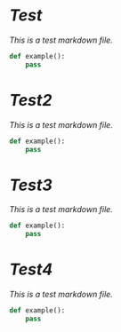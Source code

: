 # *Test*

*This is a test markdown file.*

```python
def example():
    pass
```


# *Test2*

*This is a test markdown file.*

```python
def example():
    pass
```


# *Test3*

*This is a test markdown file.*

```python
def example():
    pass
```


# *Test4*

*This is a test markdown file.*

```python
def example():
    pass
```
